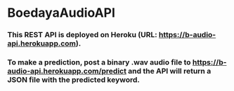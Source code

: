 # BoedayaAudioAPI

### This REST API is deployed on Heroku (URL: https://b-audio-api.herokuapp.com).
### To make a prediction, post a binary .wav audio file to https://b-audio-api.herokuapp.com/predict and the API will return a JSON file with the predicted keyword.
